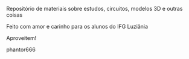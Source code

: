 
Repositório de materiais sobre estudos, circuitos, modelos 3D e outras coisas

Feito com amor e carinho para os alunos do IFG Luziânia

Aproveitem!

phantor666